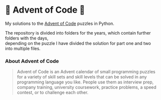 # 🎄 Advent of Code 🎄
My solutions to the [Advent of Code](https://adventofcode.com/) puzzles in Python.

The repository is divided into folders for the years, which contain further folders with the days, \
depending on the puzzle I have divided the solution for part one and two into multiple files.

### About Advent of Code
> Advent of Code is an Advent calendar of small programming puzzles 
> for a variety of skill sets and skill levels that can be solved 
> in any programming language you like. People use them as interview prep, 
> company training, university coursework, practice problems, a speed contest, 
> or to challenge each other. 
